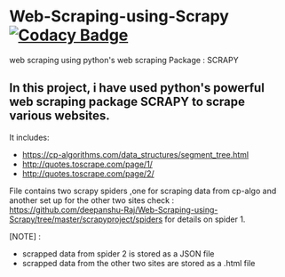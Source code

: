 # Web-Scraping-using-Scrapy [![Codacy Badge](https://app.codacy.com/project/badge/Grade/f2d1fb26d83c47ee83af76edcaea90f8)](https://www.codacy.com/manual/berlin.7.11.99/Web-Scraping-using-Scrapy?utm_source=github.com&amp;utm_medium=referral&amp;utm_content=deepanshu-Raj/Web-Scraping-using-Scrapy&amp;utm_campaign=Badge_Grade)
web scraping using python's web scraping Package : SCRAPY

In this project, i have used python's powerful web scraping package SCRAPY to scrape various websites.
-----------------------------------
It includes:
- https://cp-algorithms.com/data_structures/segment_tree.html
- http://quotes.toscrape.com/page/1/
- http://quotes.toscrape.com/page/2/

File contains two scrapy spiders ,one for scraping data from cp-algo and another set up for the other two sites
check : https://github.com/deepanshu-Raj/Web-Scraping-using-Scrapy/tree/master/scrapyproject/spiders
for details on spider 1.

[NOTE] : 
- scrapped data from spider 2 is stored as a JSON file
- scrapped data from the other two sites are stored as a .html file
